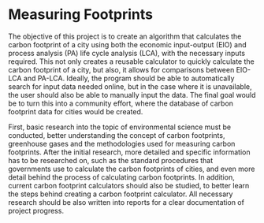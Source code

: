 # Measuring Footprints
The objective of this project is to create an algorithm that calculates the carbon footprint of a city using both the economic input-output (EIO) and process analysis (PA) life cycle analysis (LCA), with the necessary inputs required. This not only creates a reusable calculator to quickly calculate the carbon footprint of a city, but also, it allows for comparisons between EIO-LCA and PA-LCA. Ideally, the program should be able to automatically search for input data needed online, but in the case where it is unavailable, the user should also be able to manually input the data. The final goal would be to turn this into a community effort, where the database of carbon footprint data for cities would be created.

First, basic research into the topic of environmental science must be conducted, better understanding the concept of carbon footprints, greenhouse gases and the methodologies used for measuring carbon footprints. After the initial research, more detailed and specific information has to be researched on, such as the standard procedures that governments use to calculate the carbon footprints of cities, and even more detail behind the process of calculating carbon footprints. In addition, current carbon footprint calculators should also be studied, to better learn the steps behind creating a carbon footprint calculator. All necessary research should be also written into reports for a clear documentation of project progress.
